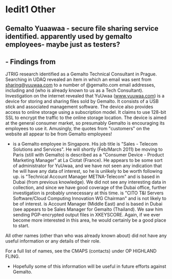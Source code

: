# Iedit1 Other 

## GemaIto Yuaawaa - secure file sharing service identified. apparently used by gemalto employees- maybe just as testers?

## - Findings from

JTRIG research identified as a GemaIto Technical Consultant in Prague. Searching in UDAQ revealed an item in which an email was sent from sharing@yuuwaa.com to a number of @gemalto.com email addresses, including and (who is already known to us as a Tech Consultant). Investigation on the internet revealed that YuUwaa (www.yuuwaa.com) is a device for storing and sharing files sold by GemaIto. It consists of a USB stick and associated management software. The device also provides access to online storage using a subscription model. It claims to use 128-bit SSL to encrypt the traffic to the online storage location. The device is aimed at the general consumer market, so presumably GemaIto is encouraging its employees to use it. Amusingly, the quotes from "customers" on the website all appear to be from GemaIto employees!

- is a GemaIto employee in Singapore. His job title is "Sales - Telecom Solutions and Services". He will shortly (Feb/March 2011) be moving to Paris (still with GemaIto)
is described as a "Consumer Device - Product Marketing Manager" at La Ciotat (France). He appears to be some sort of administrator for YuUwaa, and we have not seen any indication that he will have any data of interest, so he is unlikely to be worth following up.
is "Technical Account Manager METNA-Telecom" and is based in Dubai (from previous knowledge). We did not see any interesting data in collection, and since we have good coverage of the Dubai office, further investigation is probably unnecessary at this time.
is "CITO T\&I Servers Software/Cloud Computing Innovation WG Chairman" and is not likely to be of interest.
is Account Manager (Middle East) and is based in Dubai (see
appears to be Sales Manager for GemaIto (Thailand). We saw him sending PGP-encrypted output files in XKEYSCORE. Again, if we ever become more interested in this area, he would certainly be a good place to start.

All other names (other than who was already known about) did not have any useful information or any details of their role.

For a full list of names, see the CMAPS (contacts) under OP HIGHLAND FLING.

- Hopefully some of this information will be useful in future efforts against GemaIto.
